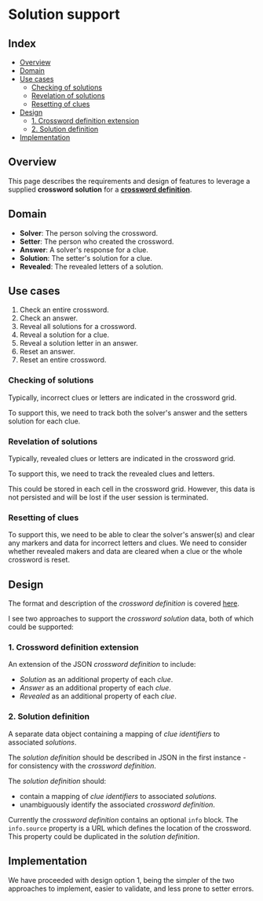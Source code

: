 # Solution support <!-- omit from toc -->

## Index <!-- omit from toc -->

- [Overview](#overview)
- [Domain](#domain)
- [Use cases](#use-cases)
  - [Checking of solutions](#checking-of-solutions)
  - [Revelation of solutions](#revelation-of-solutions)
  - [Resetting of clues](#resetting-of-clues)
- [Design](#design)
  - [1. Crossword definition extension](#1-crossword-definition-extension)
  - [2. Solution definition](#2-solution-definition)
- [Implementation](#implementation)

## Overview

This page describes the requirements and design of features to leverage a supplied **crossword solution** for a [**crossword definition**][1].

## Domain

- **Solver**: The person solving the crossword.
- **Setter**: The person who created the crossword.
- **Answer**: A solver's response for a clue.
- **Solution**: The setter's solution for a clue.
- **Revealed**: The revealed letters of a solution.

## Use cases

1. Check an entire crossword.
2. Check an answer.
3. Reveal all solutions for a crossword.
4. Reveal a solution for a clue.
5. Reveal a solution letter in an answer.
6. Reset an answer.
7. Reset an entire crossword.

### Checking of solutions

Typically, incorrect clues or letters are indicated in the crossword grid.

To support this, we need to track both the solver's answer and the setters solution for each clue.

### Revelation of solutions

Typically, revealed clues or letters are indicated in the crossword grid.

To support this, we need to track the revealed clues and letters.

This could be stored in each cell in the crossword grid. However, this data is not persisted and will be lost if the user session is terminated.

### Resetting of clues

To support this, we need to be able to clear the solver's answer(s) and clear any markers and data for incorrect letters and clues. We need to consider whether revealed makers and data are cleared when a clue or the whole crossword is reset.

## Design

The format and description of the _crossword definition_ is covered [here][1].

I see two approaches to support the _crossword solution_ data, both of which could be supported:

### 1. Crossword definition extension

An extension of the JSON _crossword definition_ to include:

- _Solution_ as an additional property of each _clue_.
- _Answer_ as an additional property of each _clue_.
- _Revealed_ as an additional property of each _clue_.

### 2. Solution definition

A separate data object containing a mapping of _clue identifiers_ to associated _solutions_.

The _solution definition_ should be described in JSON in the first instance - for consistency with the _crossword definition_.

The _solution definition_ should:

- contain a mapping of _clue identifiers_ to associated _solutions_.
- unambiguously identify the associated _crossword definition_.

Currently the _crossword definition_ contains an optional `info` block. The `info.source` property is a URL which defines the location of the crossword. This property could be duplicated in the _solution definition_.

## Implementation

We have proceeded with design option 1, being the simpler of the two approaches to implement, easier to validate, and less prone to setter errors.

[1]: ./crossword-domain.md#crossword-definition
